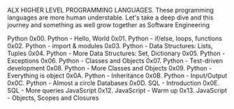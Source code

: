 ALX HIGHER LEVEL PROGRAMMING LANGUAGES.
These programming languages are more human understable. Let's take a deep dive and this journey and something as well grow together as Software Engineering

Python
0x00. Python - Hello, World
0x01. Python - if/else, loops, functions
0x02. Python - import & modules
0x03. Python - Data Structures: Lists, Tuples
0x04. Python - More Data Structures: Set, Dictionary
0x05. Python - Exceptions
0x06. Python - Classes and Objects
0x07. Python - Test-driven development
0x08. Python - More Classes and Objects
0x09. Python - Everything is object
0x0A. Python - Inheritance
0x0B. Python - Input/Output
0x0C. Python - Almost a circle
Databases
0x0D. SQL - Introduction
0x0E. SQL - More queries
JavaScript
0x12. JavaScript - Warm up
0x13. JavaScript - Objects, Scopes and Closures
